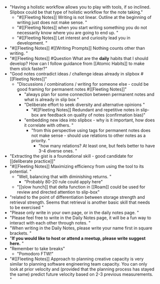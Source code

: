 - "Having a holistic workflow allows you to play with tools, if so inclined. Slipbox could be that type of holistic workflow for the note taking."
    - "#[[Fleeting Notes]] Writing is not linear. Outline at the beginning of writing just does not make sense. "
    - "#[[Fleeting Notes]] when you start writing something you do not necessarily know where you are going to end up. "
    - "#[[Fleeting Notes]] Let interest and curiosity lead you in development. "
- "#[[Fleeting Notes]] #[[Writing Prompts]] Nothing counts other than writing. "
- "#[[Fleeting Notes]] #Question What are the **daily** habits that I should develop? How can I follow guidance from [[Atomic Habits]] to make them stick faster?"
- "Good notes contradict ideas / challenge ideas already in slipbox  #[[Fleeting Notes]]"
    - "Discussions / combinations / writing for someone else - could be good framing for permanent notes #[[Fleeting Notes]]"
        - "always plan for some connection between permanent notes and what is already in slip box "
        - "Deliberate effort to seek diversity and alternative opinions "
            - "#[[Fleeting Notes]] Redundant and repetitive notes in slip-box are feedback on quality of notes (confirmation bias)"
        - "embedding new idea into slipbox - why is it important, how does it correlate with others. "
            - "from this perspective using tags for permanent notes does not make sense - should use relations to other notes as a priority. "
                - "how many relations? At least one, but feels better to have 3-4 diverse ones. "
- "Extracting the gist is a foundational skill - good candidate for [[deliberate practice]]"
- "#[[Fleeting Notes]] Maximizing efficiency from using the tool to its potential. "
    - "Well, balancing that with diminishing returns. "
        - "Probably 80-20 rule could apply here"
    - "[[slow hunch]] that delta function in [[Roam]] could be used for review and directed attention to slip-box"
- "related to the point of differentiation between storage strength and retrieval strength. Seems that retrieval is another basic skill that needs to be exercised "
- "Please only write in your own page, or in the daily notes page. "
- "Please feel free to write in the Daily Notes page, it will be a fun way to interact with each other through notes. "
- "When writing in the Daily Notes, please write your name first in square brackets. "
- "**If you would like to host or attend a meetup, please write suggest here.** "
- "Remember to take breaks"
    - "Pomodoro FTW!"
- "#[[Fleeting Notes]] Approach to planning creative capacity is very similar to planning software engineering team capacity. You can only look at prior velocity and (provided that the planning process has stayed the same) predict future velocity based on 2-3 previous measurements. "
